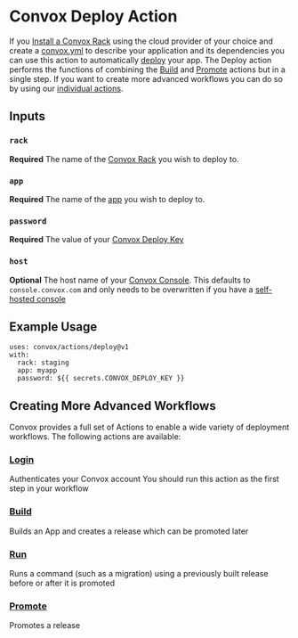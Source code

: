 # Convox Deploy Action
If you [Install a Convox Rack](https://github.com/convox/installer) using the cloud provider of your choice and create a [convox.yml](https://docs.convox.com/application/convox-yml) to describe your application and its dependencies you can use this action to automatically [deploy](https://docs.convox.com/introduction/getting-started#deploy-your-application) your app.
The Deploy action performs the functions of combining the [Build](https://github.com/convox/action-build) and [Promote](https://github.com/convox/action-promote) actions but in a single step. If you want to create more advanced workflows you can do so by using our [individual actions](#creating-more-advanced-workflows).

## Inputs
### `rack`
**Required** The name of the [Convox Rack](https://docs.convox.com/introduction/rack) you wish to deploy to.
### `app`
**Required** The name of the [app](https://docs.convox.com/deployment/creating-an-application) you wish to deploy to.
### `password`
**Required** The value of your [Convox Deploy Key](https://docs.convox.com/console/deploy-keys)
### `host`
**Optional** The host name of your [Convox Console](https://docs.convox.com/introduction/console). This defaults to `console.convox.com` and only needs to be overwritten if you have a [self-hosted console](https://docs.convox.com/reference/hipaa-compliance#run-a-private-convox-console)


## Example Usage
```
uses: convox/actions/deploy@v1
with:
  rack: staging
  app: myapp
  password: ${{ secrets.CONVOX_DEPLOY_KEY }}
```

## Creating More Advanced Workflows
Convox provides a full set of Actions to enable a wide variety of deployment workflows. The following actions are available:
### [Login](https://github.com/convox/action-login)
Authenticates your Convox account You should run this action as the first step in your workflow
### [Build](https://github.com/convox/action-build)
Builds an App and creates a release which can be promoted later
### [Run](https://github.com/convox/action-run) 
Runs a command (such as a migration) using a previously built release before or after it is promoted
### [Promote](https://github.com/convox/action-promote)
Promotes a release 